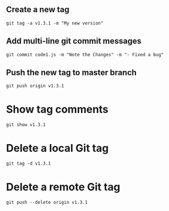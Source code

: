 ## Create a new tag
```
git tag -a v1.3.1 -m "My new version"
```
## Add multi-line git commit messages
```
git commit code1.js -m "Note the Changes" -m "- Fixed a bug" 
```
## Push the new tag to master branch
```
git push origin v1.3.1
```
# Show tag comments
```
git show v1.3.1
```

# Delete a local Git tag
```
git tag -d v1.3.1
```
# Delete a remote Git tag
```
git push --delete origin v1.3.1
```
